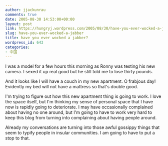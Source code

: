 ```yaml
---
author: jjackunrau
comments: true
date: 2005-08-30 14:53:00+00:00
layout: post
link: https://hungryj.wordpress.com/2005/08/30/have-you-ever-wocked-a-jabber/
slug: have-you-ever-wocked-a-jabber
title: have you ever wocked a jabber?
wordpress_id: 643
categories:
- 中国
---
```


I was a model for a few hours this morning as Ronny was testing his new camera.  I sexed it up real good but he still told me to lose thirty pounds.
  

  
And it looks like I will have a couch in my new apartment.  O frabjous day!  Evidently my bed will not have a mattress so that's double good.
  

  
I'm trying to figure out how this new apartment thing is going to work.  I love the space itself, but I'm thinking my sense of personal space that I have now is rapidly going to deteriorate.  I may have occasionally complained about having no one around, but I'm going to have to work very hard to keep this blog from turning into complaining about having people around.
  

  
Already my conversations are turning into those awful gossippy things that seem to typify people in insular communities.  I am going to have to put a stop to that.
